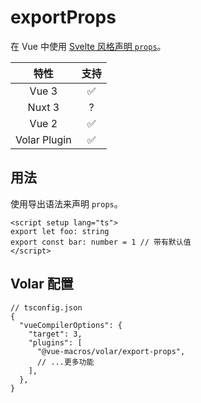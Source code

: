 # exportProps

<StabilityLevel level="experimental" />

在 Vue 中使用 [Svelte 风格声明 `props`](https://svelte.dev/docs#component-format-script-1-export-creates-a-component-prop)。

|     特性     |        支持        |
| :----------: | :----------------: |
|    Vue 3     | :white_check_mark: |
|    Nuxt 3    |         ?          |
|    Vue 2     | :white_check_mark: |
| Volar Plugin | :white_check_mark: |

## 用法

使用导出语法来声明 `props`。

```vue twoslash
<script setup lang="ts">
export let foo: string
export const bar: number = 1 // 带有默认值
</script>
```

## Volar 配置

```jsonc {6}
// tsconfig.json
{
  "vueCompilerOptions": {
    "target": 3,
    "plugins": [
      "@vue-macros/volar/export-props",
      // ...更多功能
    ],
  },
}
```
